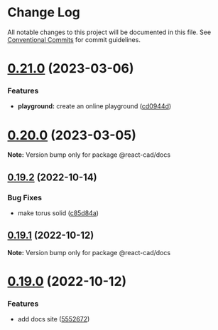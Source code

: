 # Change Log

All notable changes to this project will be documented in this file.
See [Conventional Commits](https://conventionalcommits.org) for commit guidelines.

# [0.21.0](https://github.com/react-cad/react-cad/compare/v0.20.0...v0.21.0) (2023-03-06)


### Features

* **playground:** create an online playground ([cd0944d](https://github.com/react-cad/react-cad/commit/cd0944d31fc2f66083dd025153a43bbc9455ce86))





# [0.20.0](https://github.com/react-cad/react-cad/compare/v0.19.2...v0.20.0) (2023-03-05)

**Note:** Version bump only for package @react-cad/docs





## [0.19.2](https://github.com/react-cad/react-cad/compare/v0.19.1...v0.19.2) (2022-10-14)


### Bug Fixes

* make torus solid ([c85d84a](https://github.com/react-cad/react-cad/commit/c85d84aa8215ba318f5f0c897968184f92d9e3f7))





## [0.19.1](https://github.com/react-cad/react-cad/compare/v0.19.0...v0.19.1) (2022-10-12)

**Note:** Version bump only for package @react-cad/docs





# [0.19.0](https://github.com/react-cad/react-cad/compare/v0.18.0...v0.19.0) (2022-10-12)


### Features

* add docs site ([5552672](https://github.com/react-cad/react-cad/commit/5552672f6f2d77f50bf8ec1f5d2519af2ad22bb6))
